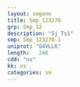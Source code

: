 ```yaml
---
layout: smgene
title: Smp_123270
grp: Smp_12
description: "Sj Ts1"
smp: Smp_123270.1
uniprot: "G4VLL6"
length:   246
cdd: "ns"
kk: ns
categories: sm
---
```

